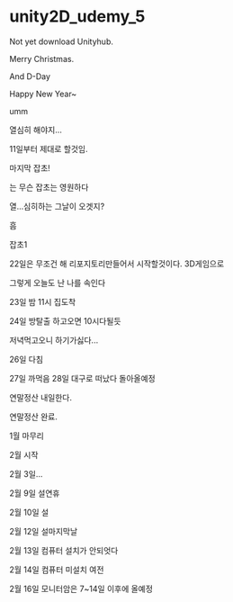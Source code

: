 # unity2D_udemy_5

Not yet download Unityhub.

Merry Christmas.

And D-Day

Happy New Year~

umm

열심히 해야지...

11일부터 제대로 할것임.

마지막 잡초!

는 무슨 잡초는 영원하다

열...심히하는 그날이 오겟지?

흠

잡초1

22일은 무조건 해 리포지토리만들어서 시작할것이다. 3D게임으로

그렇게 오늘도 난 나를 속인다

23일 밤 11시 집도착

24일 방탈출 하고오면 10시다될듯

저녁먹고오니 하기가싫다...

26일 다침

27일 까먹음 28일 대구로 떠났다 돌아올예정

연말정산 내일한다.

연말정산 완료.

1월 마무리

2월 시작

2월 3일...

2월 9일 설연휴

2월 10일 설

2월 12일 설마지막날

2월 13일 컴퓨터 설치가 안되엇다

2월 14일 컴퓨터 미설치 여전

2월 16일 모니터암은 7~14일 이후에 올예정
